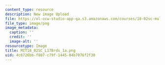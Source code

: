 ```yaml
---
content_type: resource
description: New image Upload
file: https://ol-ocw-studio-app-qa.s3.amazonaws.com/courses/18-02sc-multivariable-calculus-fall-2010/4c6726bbf807c79f144584b7076f2f30_MIT18_02SC_L17Brds_1a.png
file_type: image/png
image_metadata:
  caption: ''
  credit: ''
  image-alt: ''
resourcetype: Image
title: MIT18_02SC_L17Brds_1a.png
uid: 4c6726bb-f807-c79f-1445-84b7076f2f30
---
```

